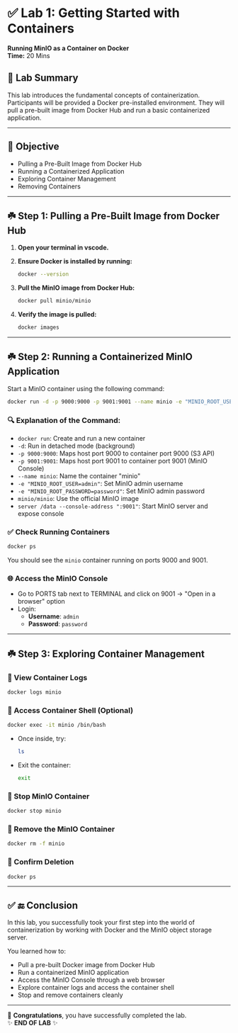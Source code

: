 
# ✅ Lab 1: Getting Started with Containers

**Running MinIO as a Container on Docker**  
**Time:** 20 Mins

## 🧾 Lab Summary

This lab introduces the fundamental concepts of containerization. Participants will be provided a Docker pre-installed environment. They will pull a pre-built image from Docker Hub and run a basic containerized application.

---

## 🎯 Objective

- Pulling a Pre-Built Image from Docker Hub  
- Running a Containerized Application  
- Exploring Container Management  
- Removing Containers  

---

## ☘️ Step 1: Pulling a Pre-Built Image from Docker Hub

1. **Open your terminal in vscode.**  
2. **Ensure Docker is installed by running:**
   ```bash
   docker --version
   ```

3. **Pull the MinIO image from Docker Hub:**
   ```bash
   docker pull minio/minio
   ```

4. **Verify the image is pulled:**
   ```bash
   docker images
   ```

---

## ☘️ Step 2: Running a Containerized MinIO Application

Start a MinIO container using the following command:

```bash
docker run -d -p 9000:9000 -p 9001:9001 --name minio -e "MINIO_ROOT_USER=admin" -e "MINIO_ROOT_PASSWORD=password" minio/minio server /data --console-address ":9001"
```

### 🔍 Explanation of the Command:
- `docker run`: Create and run a new container
- `-d`: Run in detached mode (background)
- `-p 9000:9000`: Maps host port 9000 to container port 9000 (S3 API)
- `-p 9001:9001`: Maps host port 9001 to container port 9001 (MinIO Console)
- `--name minio`: Name the container "minio"
- `-e "MINIO_ROOT_USER=admin"`: Set MinIO admin username
- `-e "MINIO_ROOT_PASSWORD=password"`: Set MinIO admin password
- `minio/minio`: Use the official MinIO image
- `server /data --console-address ":9001"`: Start MinIO server and expose console

### ✅ Check Running Containers

```bash
docker ps
```

You should see the `minio` container running on ports 9000 and 9001.

### 🌐 Access the MinIO Console

- Go to PORTS tab next to TERMINAL and click on 9001 -> "Open in a browser" option
- Login:
  - **Username**: `admin`
  - **Password**: `password`

---

## ☘️ Step 3: Exploring Container Management

### 🔹 View Container Logs
```bash
docker logs minio
```

### 🔹 Access Container Shell (Optional)
```bash
docker exec -it minio /bin/bash
```

- Once inside, try:
  ```bash
  ls
  ```
- Exit the container:
  ```bash
  exit
  ```

### 🔹 Stop MinIO Container
```bash
docker stop minio
```

### 🔹 Remove the MinIO Container
```bash
docker rm -f minio
```

### 🔹 Confirm Deletion
```bash
docker ps
```

---

## ✅ 🔚 Conclusion

In this lab, you successfully took your first step into the world of containerization by working with Docker and the MinIO object storage server.

You learned how to:
- Pull a pre-built Docker image from Docker Hub
- Run a containerized MinIO application
- Access the MinIO Console through a web browser
- Explore container logs and access the container shell
- Stop and remove containers cleanly

---

🎉 **Congratulations**, you have successfully completed the lab.  
✨ **END OF LAB** ✨
